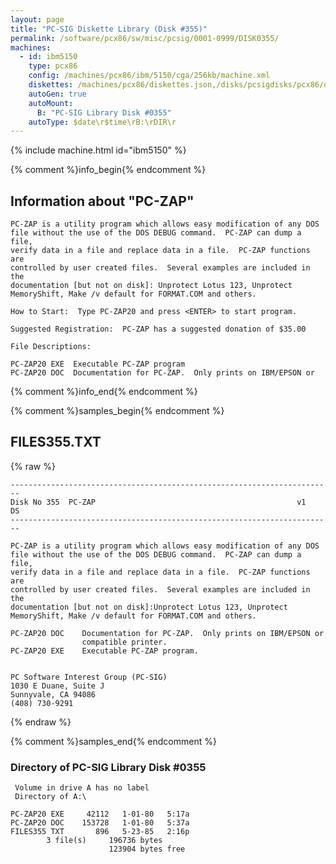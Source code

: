 ```yaml
---
layout: page
title: "PC-SIG Diskette Library (Disk #355)"
permalink: /software/pcx86/sw/misc/pcsig/0001-0999/DISK0355/
machines:
  - id: ibm5150
    type: pcx86
    config: /machines/pcx86/ibm/5150/cga/256kb/machine.xml
    diskettes: /machines/pcx86/diskettes.json,/disks/pcsigdisks/pcx86/diskettes.json
    autoGen: true
    autoMount:
      B: "PC-SIG Library Disk #0355"
    autoType: $date\r$time\rB:\rDIR\r
---
```


{% include machine.html id="ibm5150" %}

{% comment %}info_begin{% endcomment %}

## Information about "PC-ZAP"

    PC-ZAP is a utility program which allows easy modification of any DOS
    file without the use of the DOS DEBUG command.  PC-ZAP can dump a file,
    verify data in a file and replace data in a file.  PC-ZAP functions are
    controlled by user created files.  Several examples are included in the
    documentation [but not on disk]: Unprotect Lotus 123, Unprotect
    MemoryShift, Make /v default for FORMAT.COM and others.
    
    How to Start:  Type PC-ZAP20 and press <ENTER> to start program.
    
    Suggested Registration:  PC-ZAP has a suggested donation of $35.00
    
    File Descriptions:
    
    PC-ZAP20 EXE  Executable PC-ZAP program
    PC-ZAP20 DOC  Documentation for PC-ZAP.  Only prints on IBM/EPSON or
{% comment %}info_end{% endcomment %}

{% comment %}samples_begin{% endcomment %}

## FILES355.TXT

{% raw %}
```
------------------------------------------------------------------------
Disk No 355  PC-ZAP                                             v1   DS
------------------------------------------------------------------------
 
PC-ZAP is a utility program which allows easy modification of any DOS
file without the use of the DOS DEBUG command.  PC-ZAP can dump a file,
verify data in a file and replace data in a file.  PC-ZAP functions are
controlled by user created files.  Several examples are included in the
documentation [but not on disk]:Unprotect Lotus 123, Unprotect
MemoryShift, Make /v default for FORMAT.COM and others.
 
PC-ZAP20 DOC    Documentation for PC-ZAP.  Only prints on IBM/EPSON or
                compatible printer.
PC-ZAP20 EXE    Executable PC-ZAP program.
 
 
PC Software Interest Group (PC-SIG)
1030 E Duane, Suite J
Sunnyvale, CA 94086
(408) 730-9291
```
{% endraw %}

{% comment %}samples_end{% endcomment %}

### Directory of PC-SIG Library Disk #0355

     Volume in drive A has no label
     Directory of A:\

    PC-ZAP20 EXE     42112   1-01-80   5:17a
    PC-ZAP20 DOC    153728   1-01-80   5:37a
    FILES355 TXT       896   5-23-85   2:16p
            3 file(s)     196736 bytes
                          123904 bytes free
